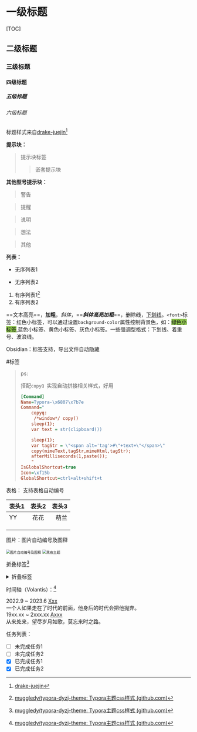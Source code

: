 # 一级标题

[TOC]

## 二级标题

### 三级标题

#### 四级标题

##### 五级标题

###### 六级标题

标题样式来自[drake-juejin](https://github.com/liangjingkanji/DrakeTyporaTheme)[^1]



**提示块：**

> 提示块标签
>
> > 嵌套提示块

**其他型号提示块：**

> <span alt='waring'>警告</span>

> <span alt='alert'>提醒</span>

> <span alt='explain'>说明</span>

> <span alt='idea'>想法</span>

> <span alt='other'>其他</span>

**列表：**

- 无序列表1

- 无序列表2

1. 有序列表1[^2]
2. 有序列表2

==文本高亮==，__加粗__，*斜体*，==***斜体高亮加粗***==，~~删除线~~，<u>下划线</u>。`<font>`标签：<font>红色小标签</font>，可以通过设置`background-color`属性控制背景色，如：<font style="background-color:#8bc34a">绿色小标签</font>,<font title="blue">蓝色小标签</font>、<font title="yellow">黄色小标签</font>、<font title="gray">灰色小标签</font>。一些强调型格式：<span alt="underline">下划线</span>、<span alt="emp">着重号</span>、<span alt="wavy">波浪线</span>。



Obsidian：标签支持，<font title="yellow">导出文件自动隐藏</font>

<span alt='tag'>#标签</span>

> <span alt='explain'>ps:</span>
>
> 搭配`copyQ `实现自动拼接相关样式，<font>好用</font>
>
> ```ini
> [Command]
> Name=Typora-\x6807\x7b7e
> Command="
>     copyq:
>      /*window*/ copy()
>     sleep(1);
>     var text = str(clipboard())
> 
>     sleep(1);
>     var tagStr = \"<span alt='tag'>#\"+text+\"</span>\"
>     copy(mimeText,tagStr,mimeHtml,tagStr);
>     afterMilliseconds(1,paste());
>     "
> IsGlobalShortcut=true
> Icon=\xf15b
> GlobalShortcut=ctrl+alt+shift+t
> ```
>
> 



表格： <font title="gray">支持表格自动编号</font>

| 表头1 | 表头2 | 表头3 |
| :---- | :---: | ----: |
| YY    | 花花  |  萌兰 |
|       |       |       |
|       |       |       |
|       |       |       |

图片：<font title="blue">图片自动编号及图释</font>

<img src="https://cdn.jsdelivr.net/gh/jtcymc/ymc_typora@latest/docs/imgs/shaw-light.png" style="zoom: 67%;" alt="图片自动编号及图释" />

<img src="https://cdn.jsdelivr.net/gh/jtcymc/ymc_typora@latest/docs/imgs/shaw-dark.png" style="zoom: 67%;" alt="黑夜主题" />



折叠标签[^2]

<details>
    <summary>折叠标签</summary>
    青青子衿，悠悠我心
</details>



时间轴（Volantis）：[^2]

<div alt="timeline">
    <div alt="timenode">
        <div alt="meta">2022.9 ~ 2023.6 <a href="#">Xxx</a></div>
        <div alt="body">
            <font>一个人如果走在了时代的前面，他身后的时代会把他抛弃。</font>
        </div>
    </div>
    <div alt="timenode">
        <div alt="meta">19xx.xx ~ 2xxx.xx <a href="#">Axxx</a></div>
        <div alt="body">
            <span alt='tag'>从来处来，望尽岁月如歌，莫忘来时之路。</span>
        </div>
    </div>
</div>



任务列表：

- [ ] 未完成任务1
- [ ] 未完成任务2
- [x] 已完成任务1
- [x] 已完成任务2

[^1]:[drake-juejin](https://github.com/liangjingkanji/DrakeTyporaTheme)
[^2]:[muggledy/typora-dyzj-theme: Typora主题css样式 (github.com)](https://github.com/muggledy/typora-dyzj-theme/tree/master)


